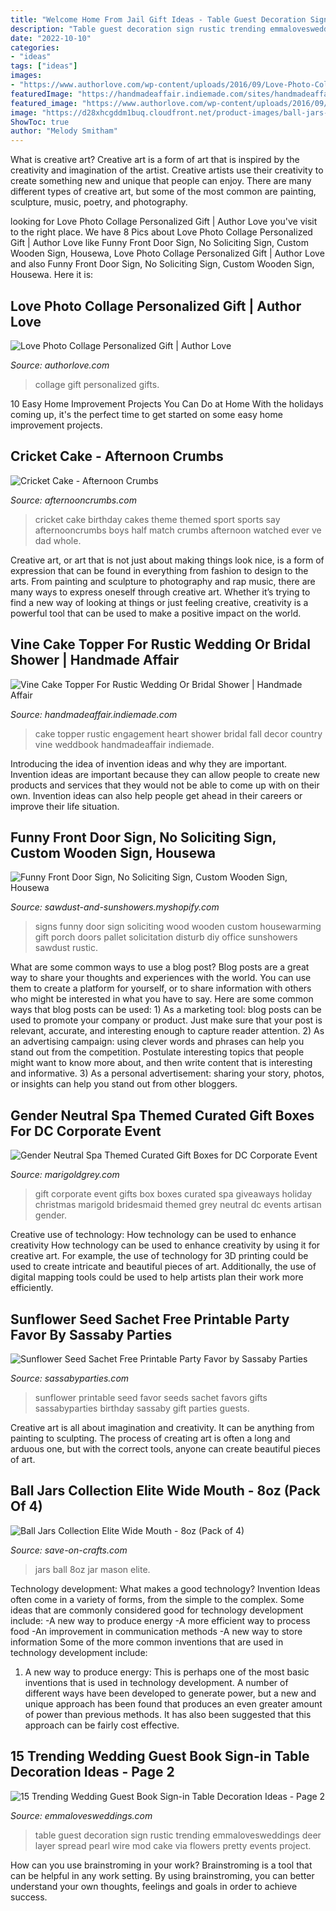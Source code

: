 ```yaml
---
title: "Welcome Home From Jail Gift Ideas - Table Guest Decoration Sign Rustic Trending Emmalovesweddings Deer Layer Spread Pearl Wire Mod Cake Via Flowers Pretty Events Project"
description: "Table guest decoration sign rustic trending emmalovesweddings deer layer spread pearl wire mod cake via flowers pretty events project"
date: "2022-10-10"
categories:
- "ideas"
tags: ["ideas"]
images:
- "https://www.authorlove.com/wp-content/uploads/2016/09/Love-Photo-Collage-Personalized-Gift-2.jpg"
featuredImage: "https://handmadeaffair.indiemade.com/sites/handmadeaffair.indiemade.com/files/imagecache/im_clientsite_og_image/P-833-827359595-1.jpg"
featured_image: "https://www.authorlove.com/wp-content/uploads/2016/09/Love-Photo-Collage-Personalized-Gift-2.jpg"
image: "https://d28xhcgddm1buq.cloudfront.net/product-images/ball-jars-8oz-1410-rt-1.jpg"
ShowToc: true
author: "Melody Smitham"
---
```



What is creative art?
Creative art is a form of art that is inspired by the creativity and imagination of the artist. Creative artists use their creativity to create something new and unique that people can enjoy. There are many different types of creative art, but some of the most common are painting, sculpture, music, poetry, and photography.

	

		
looking for Love Photo Collage Personalized Gift | Author Love you've visit to the right place. We have 8 Pics about Love Photo Collage Personalized Gift | Author Love like Funny Front Door Sign, No Soliciting Sign, Custom Wooden Sign, Housewa, Love Photo Collage Personalized Gift | Author Love and also Funny Front Door Sign, No Soliciting Sign, Custom Wooden Sign, Housewa. Here it is:
		
    
## Love Photo Collage Personalized Gift | Author Love

<img loading=lazy src="https://www.authorlove.com/wp-content/uploads/2016/09/Love-Photo-Collage-Personalized-Gift-2.jpg" onerror="this.onerror=null;this.src='https://tse3.mm.bing.net/th?id=OIP.02oc9heQoMkwMeqNaMALTADUEs&amp;pid=15.1';" alt="Love Photo Collage Personalized Gift | Author Love">

_Source: authorlove.com_

>collage gift personalized gifts. 

	

10 Easy Home Improvement Projects You Can Do at Home
With the holidays coming up, it's the perfect time to get started on some easy home improvement projects.

    
## Cricket Cake - Afternoon Crumbs

<img loading=lazy src="http://afternooncrumbs.com/wp-content/uploads/2014/07/DSC_0398.jpg" onerror="this.onerror=null;this.src='https://tse3.mm.bing.net/th?id=OIP.ZE6D9ck1sfLhS4IQ-9m4RAHaLE&amp;pid=15.1';" alt="Cricket Cake - Afternoon Crumbs">

_Source: afternooncrumbs.com_

>cricket cake birthday cakes theme themed sport sports say afternooncrumbs boys half match crumbs afternoon watched ever ve dad whole. 

	

Creative art, or art that is not just about making things look nice, is a form of expression that can be found in everything from fashion to design to the arts. From painting and sculpture to photography and rap music, there are many ways to express oneself through creative art. Whether it’s trying to find a new way of looking at things or just feeling creative, creativity is a powerful tool that can be used to make a positive impact on the world.

    
## Vine Cake Topper For Rustic Wedding Or Bridal Shower | Handmade Affair

<img loading=lazy src="https://handmadeaffair.indiemade.com/sites/handmadeaffair.indiemade.com/files/imagecache/im_clientsite_og_image/P-833-827359595-1.jpg" onerror="this.onerror=null;this.src='https://tse3.mm.bing.net/th?id=OIP.rtfNnkNvACPBtU-B2ftJ4gHaIB&amp;pid=15.1';" alt="Vine Cake Topper For Rustic Wedding Or Bridal Shower | Handmade Affair">

_Source: handmadeaffair.indiemade.com_

>cake topper rustic engagement heart shower bridal fall decor country vine weddbook handmadeaffair indiemade. 

	

Introducing the idea of invention ideas and why they are important.
Invention ideas are important because they can allow people to create new products and services that they would not be able to come up with on their own. Invention ideas can also help people get ahead in their careers or improve their life situation.

    
## Funny Front Door Sign, No Soliciting Sign, Custom Wooden Sign, Housewa

<img loading=lazy src="http://cdn.shopify.com/s/files/1/1238/6458/products/021_08c5c076-bff0-4ce8-9a2d-f7364f86e88c_1024x1024.JPG?v=1468610190" onerror="this.onerror=null;this.src='https://tse2.mm.bing.net/th?id=OIP.VqWjxcmpg-qnZRFX-xPIegHaJ4&amp;pid=15.1';" alt="Funny Front Door Sign, No Soliciting Sign, Custom Wooden Sign, Housewa">

_Source: sawdust-and-sunshowers.myshopify.com_

>signs funny door sign soliciting wood wooden custom housewarming gift porch doors pallet solicitation disturb diy office sunshowers sawdust rustic. 

	

What are some common ways to use a blog post?
Blog posts are a great way to share your thoughts and experiences with the world. You can use them to create a platform for yourself, or to share information with others who might be interested in what you have to say. Here are some common ways that blog posts can be used: 1) As a marketing tool: blog posts can be used to promote your company or product. Just make sure that your post is relevant, accurate, and interesting enough to capture reader attention. 2) As an advertising campaign: using clever words and phrases can help you stand out from the competition. Postulate interesting topics that people might want to know more about, and then write content that is interesting and informative. 3) As a personal advertisement: sharing your story, photos, or insights can help you stand out from other bloggers.

    
## Gender Neutral Spa Themed Curated Gift Boxes For DC Corporate Event

<img loading=lazy src="http://cdn.shopify.com/s/files/1/0024/3728/3897/articles/spa-curated-gift-box-dc-corporate-event-utah-first-marigold-grey-e1504982023124_1024x1024.jpg?v=1563410428" onerror="this.onerror=null;this.src='https://tse3.mm.bing.net/th?id=OIP.GHeZsZUt2JkqKP8JliC8egHaLF&amp;pid=15.1';" alt="Gender Neutral Spa Themed Curated Gift Boxes for DC Corporate Event">

_Source: marigoldgrey.com_

>gift corporate event gifts box boxes curated spa giveaways holiday christmas marigold bridesmaid themed grey neutral dc events artisan gender. 

	

Creative use of technology: How technology can be used to enhance creativity
How technology can be used to enhance creativity by using it for creative art. For example, the use of technology for 3D printing could be used to create intricate and beautiful pieces of art. Additionally, the use of digital mapping tools could be used to help artists plan their work more efficiently.

    
## Sunflower Seed Sachet Free Printable Party Favor By Sassaby Parties

<img loading=lazy src="http://www.sassabyparties.com/uploads/4/4/1/7/44174909/910336.jpg?571" onerror="this.onerror=null;this.src='https://tse2.mm.bing.net/th?id=OIP.YzobVcMf7lSuFZAS504qTgHaKE&amp;pid=15.1';" alt="Sunflower Seed Sachet Free Printable Party Favor by Sassaby Parties">

_Source: sassabyparties.com_

>sunflower printable seed favor seeds sachet favors gifts sassabyparties birthday sassaby gift parties guests. 

	

Creative art is all about imagination and creativity. It can be anything from painting to sculpting. The process of creating art is often a long and arduous one, but with the correct tools, anyone can create beautiful pieces of art.

    
## Ball Jars Collection Elite Wide Mouth - 8oz (Pack Of 4)

<img loading=lazy src="https://d28xhcgddm1buq.cloudfront.net/product-images/ball-jars-8oz-1410-rt-1.jpg" onerror="this.onerror=null;this.src='https://tse2.mm.bing.net/th?id=OIP.-DozbvlokskaYHfVqCJiIwHaLH&amp;pid=15.1';" alt="Ball Jars Collection Elite Wide Mouth - 8oz (Pack of 4)">

_Source: save-on-crafts.com_

>jars ball 8oz jar mason elite. 

	

Technology development: What makes a good technology?
Invention Ideas often come in a variety of forms, from the simple to the complex. Some ideas that are commonly considered good for technology development include: 
-A new way to produce energy 
-A more efficient way to process food 
-An improvement in communication methods 
-A new way to store information 
Some of the more common inventions that are used in technology development include:


1) A new way to produce energy: This is perhaps one of the most basic inventions that is used in technology development. A number of different ways have been developed to generate power, but a new and unique approach has been found that produces an even greater amount of power than previous methods. It has also been suggested that this approach can be fairly cost effective.

    
## 15 Trending Wedding Guest Book Sign-in Table Decoration Ideas - Page 2

<img loading=lazy src="http://emmalovesweddings.com/wp-content/uploads/2018/02/chic-rustic-wedding-guest-book-table-ideas.jpg" onerror="this.onerror=null;this.src='https://tse1.mm.bing.net/th?id=OIP.p-1Xaf5huVPGxfG5vDmAmwHaKG&amp;pid=15.1';" alt="15 Trending Wedding Guest Book Sign-in Table Decoration Ideas - Page 2">

_Source: emmalovesweddings.com_

>table guest decoration sign rustic trending emmalovesweddings deer layer spread pearl wire mod cake via flowers pretty events project. 

	

How can you use brainstroming in your work?
Brainstroming is a tool that can be helpful in any work setting. By using brainstroming, you can better understand your own thoughts, feelings and goals in order to achieve success.

